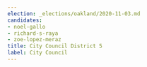 ```yaml
---
election: _elections/oakland/2020-11-03.md
candidates:
- noel-gallo
- richard-s-raya
- zoe-lopez-meraz
title: City Council District 5
label: City Council
---
```

